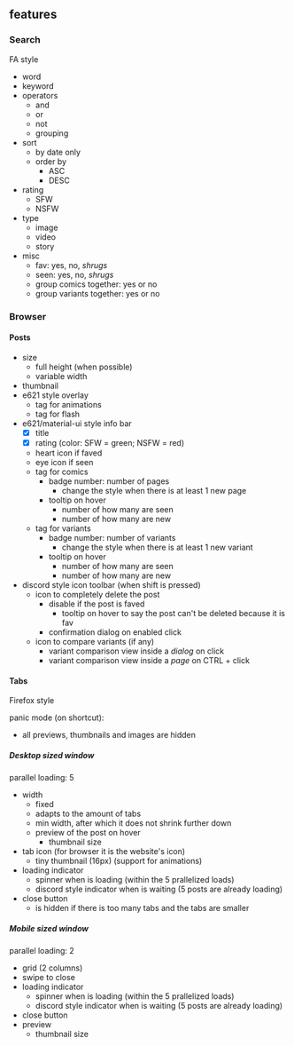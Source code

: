 ## features

### Search

FA style

- word
- keyword
- operators
  - and
  - or
  - not
  - grouping
- sort
  - by date only
  - order by
    - ASC
    - DESC
- rating
  - SFW
  - NSFW
- type
  - image
  - video
  - story
- misc
  - fav: yes, no, *shrugs*
  - seen: yes, no, *shrugs*
  - group comics together: yes or no
  - group variants together: yes or no

### Browser

#### Posts

- size
  - full height (when possible)
  - variable width
- thumbnail
- e621 style overlay
  - tag for animations
  - tag for flash
- e621/material-ui style info bar
  - [x] title
  - [x] rating (color: SFW = green; NSFW = red)
  - heart icon if faved
  - eye icon if seen
  - tag for comics
    - badge number: number of pages
      - change the style when there is at least 1 new page
    - tooltip on hover
      - number of how many are seen
      - number of how many are new
  - tag for variants
    - badge number: number of variants
      - change the style when there is at least 1 new variant
    - tooltip on hover
      - number of how many are seen
      - number of how many are new
- discord style icon toolbar (when shift is pressed)
  - icon to completely delete the post
    - disable if the post is faved
      - tooltip on hover to say the post can't be deleted because it is fav
    - confirmation dialog on enabled click
  - icon to compare variants (if any)
    - variant comparison view inside a *dialog* on click
    - variant comparison view inside a *page* on CTRL + click

#### Tabs

Firefox style

panic mode (on shortcut):
  - all previews, thumbnails and images are hidden

##### Desktop sized window

parallel loading: 5

- width
  - fixed
  - adapts to the amount of tabs
  - min width, after which it does not shrink further down
  - preview of the post on hover
    - thumbnail size
- tab icon (for browser it is the website's icon)
  - tiny thumbnail (16px) (support for animations)
- loading indicator
  - spinner when is loading (within the 5 prallelized loads)
  - discord style indicator when is waiting (5 posts are already loading)
- close button
  - is hidden if there is too many tabs and the tabs are smaller

##### Mobile sized window

parallel loading: 2

- grid (2 columns)
- swipe to close
- loading indicator
  - spinner when is loading (within the 5 prallelized loads)
  - discord style indicator when is waiting (5 posts are already loading)
- close button
- preview
  - thumbnail size
